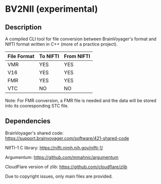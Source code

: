 # BV2NII (experimental)

## Description
A compiled CLI tool for file conversion between BrainVoyager's format and NIfTI format written in C++ (more of a practice project).

| File Format | To NIFTI | From NIFTI |
| ----------- | -------- | ---------- |
| VMR         | YES      | YES        |
| V16         | YES      | YES        |
| FMR         | YES      | YES        |
| VTC         | NO       | NO         |

Note: For FMR conversion, a FMR file is needed and the data will be stored into its cooresponding STC file. 

## Dependencies

BrainVoyager's shared code: https://support.brainvoyager.com/software/421-shared-code

NIfTI-1 C library: https://nifti.nimh.nih.gov/nifti-1/

Argumentum: https://github.com/mmahnic/argumentum

CloudFlare version of zlib: https://github.com/cloudflare/zlib

Due to copyright issues, only main files are provided.
